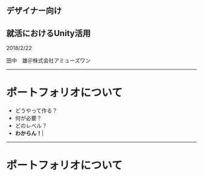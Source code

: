 ## デザイナー向け
## 就活におけるUnity活用

2018/2/22

田中　雄＠株式会社アミューズワン

---

# ポートフォリオについて

- どうやって作る？
- 何が必要？
- どのレベル？
- <b>わからん！</b>|

---

# ポートフォリオについて


